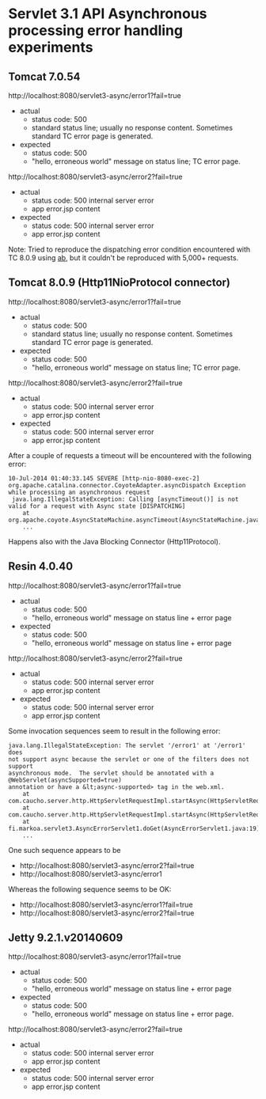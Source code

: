 
# Servlet 3.1 API Asynchronous processing error handling experiments

## Tomcat 7.0.54

http://localhost:8080/servlet3-async/error1?fail=true
- actual
  - status code: 500
  - standard status line; usually no response content. Sometimes standard TC error page is generated.
- expected
  - status code: 500
  - "hello, erroneous world" message on status line; TC error page.

http://localhost:8080/servlet3-async/error2?fail=true
- actual
  - status code: 500 internal server error
  - app error.jsp content
- expected
  - status code: 500 internal server error
  - app error.jsp content

Note: Tried to reproduce the dispatching error condition encountered with TC 8.0.9
using [ab](http://httpd.apache.org/docs/2.2/programs/ab.html), but it couldn't be
reproduced with 5,000+ requests.


## Tomcat 8.0.9 (Http11NioProtocol connector)

http://localhost:8080/servlet3-async/error1?fail=true
- actual
  - status code: 500
  - standard status line; usually no response content. Sometimes standard TC error page is generated.
- expected
  - status code: 500
  - "hello, erroneous world" message on status line; TC error page.

http://localhost:8080/servlet3-async/error2?fail=true
- actual
  - status code: 500 internal server error
  - app error.jsp content
- expected
  - status code: 500 internal server error
  - app error.jsp content

After a couple of requests a timeout will be encountered with the following error:
```
10-Jul-2014 01:40:33.145 SEVERE [http-nio-8080-exec-2] org.apache.catalina.connector.CoyoteAdapter.asyncDispatch Exception while processing an asynchronous request
 java.lang.IllegalStateException: Calling [asyncTimeout()] is not valid for a request with Async state [DISPATCHING]
	at org.apache.coyote.AsyncStateMachine.asyncTimeout(AsyncStateMachine.java:267)
	...
```

Happens also with the Java Blocking Connector (Http11Protocol).


## Resin 4.0.40

http://localhost:8080/servlet3-async/error1?fail=true
- actual
  - status code: 500
  - "hello, erroneous world" message on status line + error page
- expected
  - status code: 500
  - "hello, erroneous world" message on status line + error page

http://localhost:8080/servlet3-async/error2?fail=true
- actual
  - status code: 500 internal server error
  - app error.jsp content
- expected
  - status code: 500 internal server error
  - app error.jsp content

Some invocation sequences seem to result in the following error:

```
java.lang.IllegalStateException: The servlet '/error1' at '/error1' does
not support async because the servlet or one of the filters does not support
asynchronous mode.  The servlet should be annotated with a @WebServlet(asyncSupported=true)
annotation or have a &lt;async-supported> tag in the web.xml.
	at com.caucho.server.http.HttpServletRequestImpl.startAsync(HttpServletRequestImpl.java:1503)
	at com.caucho.server.http.HttpServletRequestImpl.startAsync(HttpServletRequestImpl.java:1489)
	at fi.markoa.servlet3.AsyncErrorServlet1.doGet(AsyncErrorServlet1.java:19)
	...
```

One such sequence appears to be
- http://localhost:8080/servlet3-async/error2?fail=true
- http://localhost:8080/servlet3-async/error1

Whereas the following sequence seems to be OK:
- http://localhost:8080/servlet3-async/error1?fail=true
- http://localhost:8080/servlet3-async/error2?fail=true


## Jetty 9.2.1.v20140609

http://localhost:8080/servlet3-async/error1?fail=true
- actual
  - status code: 500
  - "hello, erroneous world" message on status line + error page
- expected
  - status code: 500
  - "hello, erroneous world" message on status line + error page.

http://localhost:8080/servlet3-async/error2?fail=true
- actual
  - status code: 500 internal server error
  - app error.jsp content
- expected
  - status code: 500 internal server error
  - app error.jsp content
